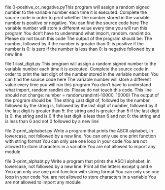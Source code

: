 file 0-positive_or_negative.pyThis program will assign a random signed number to the variable number each time it is executed. Complete the source code in order to print whether the number stored in the variable number is positive or negative.
You can find the source code here
The variable number will store a different value every time you will run this program
You don’t have to understand what import, random. randint do. Please do not touch this code
The output of the program should be:
The number, followed by
if the number is greater than 0: is positive
if the number is 0: is zero
if the number is less than 0: is negative
followed by a new line

file 1-last_digit.py  This program will assign a random signed number to the variable number each time it is executed. Complete the source code in order to print the last digit of the number stored in the variable number.
You can find the source code here
The variable number will store a different value every time you will run this program
You don’t have to understand what import, random.randint do. Please do not touch this code. This line should not change: number = random.randint(-10000, 10000)
The output of the program should be:
The string Last digit of, followed by
the number, followed by
the string is, followed by the last digit of number, followed by
if the last digit is greater than 5: the string and is greater than 5
if the last digit is 0: the string and is 0
if the last digit is less than 6 and not 0: the string and is less than 6 and not 0
followed by a new line

file 2-print_alphabet.py  Write a program that prints the ASCII alphabet, in lowercase, not followed by a new line.
You can only use one print function with string format
You can only use one loop in your code
You are not allowed to store characters in a variable
You are not allowed to import any module

file 3-print_alphabt.py  Write a program that prints the ASCII alphabet, in lowercase, not followed by a new line.
Print all the letters except q and e
You can only use one print function with string format
You can only use one loop in your code
You are not allowed to store characters in a variable
You are not allowed to import any module



